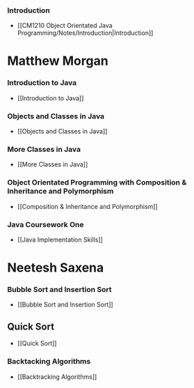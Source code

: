 
### Introduction
- [[CM1210 Object Orientated Java Programming/Notes/Introduction|Introduction]]

# Matthew Morgan
### Introduction to Java
- [[Introduction to Java]]

### Objects and Classes in Java
- [[Objects and Classes in Java]]

### More Classes in Java
- [[More Classes in Java]]

### Object Orientated Programming with Composition & Inheritance and Polymorphism
- [[Composition & Inheritance and Polymorphism]]

### Java Coursework One
- [[Java Implementation Skills]]

# Neetesh Saxena
### Bubble Sort and Insertion Sort
- [[Bubble Sort and Insertion Sort]]

## Quick Sort
- [[Quick Sort]]

### Backtacking Algorithms
- [[Backtracking Algorithms]]


